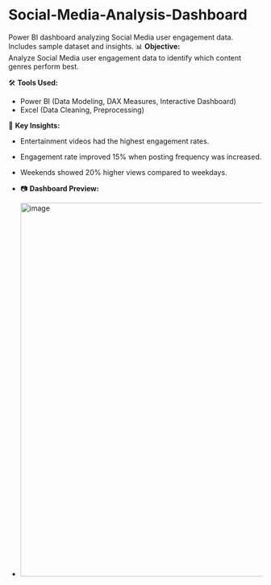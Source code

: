 # Social-Media-Analysis-Dashboard
Power BI dashboard analyzing Social Media user engagement data. Includes sample dataset and insights.
📊 **Objective:**  
Analyze Social Media user engagement data to identify which content genres perform best.

🛠 **Tools Used:**  
- Power BI (Data Modeling, DAX Measures, Interactive Dashboard)
- Excel (Data Cleaning, Preprocessing)

🔑 **Key Insights:**  
- Entertainment videos had the highest engagement rates.
- Engagement rate improved 15% when posting frequency was increased.
- Weekends showed 20% higher views compared to weekdays.

- 📷 **Dashboard Preview:**
- <img width="1374" height="741" alt="image" src="https://github.com/user-attachments/assets/0547f89c-6161-41ba-93ec-227eba964c49" />
